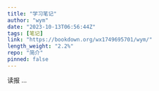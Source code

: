 ```yaml
---
title: "学习笔记"
author: "wym"
date: "2023-10-13T06:56:44Z"
tags: [笔记]
link: "https://bookdown.org/wx1749695701/wym/"
length_weight: "2.2%"
repo: "简介"
pinned: false
---
```


读报 ...
